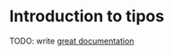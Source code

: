 # Introduction to tipos

TODO: write [great documentation](http://jacobian.org/writing/what-to-write/)
